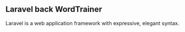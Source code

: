 
## Laravel back WordTrainer

Laravel is a web application framework with expressive, elegant syntax. 